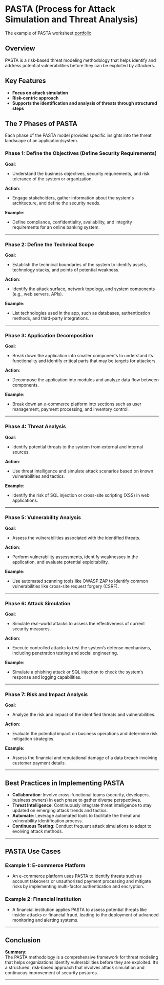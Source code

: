 # PASTA (Process for Attack Simulation and Threat Analysis)

The example of PASTA worksheet [portfolio](https://drive.google.com/drive/folders/1veVZ-u3GW_JUSM8Rpfn8s6ZYaOeKx-QK?usp=drive_link)
## Overview

PASTA is a risk-based threat modeling methodology that helps identify and address potential vulnerabilities before they can be exploited by attackers.

## Key Features

- **Focus on attack simulation**
- **Risk-centric approach**
- **Supports the identification and analysis of threats through structured steps**

## The 7 Phases of PASTA

Each phase of the PASTA model provides specific insights into the threat landscape of an application/system.

### Phase 1: Define the Objectives (Define Security Requirements)

**Goal**:  
- Understand the business objectives, security requirements, and risk tolerance of the system or organization.

**Action**:  
- Engage stakeholders, gather information about the system's architecture, and define the security needs.

**Example**:  
- Define compliance, confidentiality, availability, and integrity requirements for an online banking system.

---

### Phase 2: Define the Technical Scope

**Goal**:  
- Establish the technical boundaries of the system to identify assets, technology stacks, and points of potential weakness.

**Action**:  
- Identify the attack surface, network topology, and system components (e.g., web servers, APIs).

**Example**:  
- List technologies used in the app, such as databases, authentication methods, and third-party integrations.

---

### Phase 3: Application Decomposition

**Goal**:  
- Break down the application into smaller components to understand its functionality and identify critical parts that may be targets for attackers.

**Action**:  
- Decompose the application into modules and analyze data flow between components.

**Example**:  
- Break down an e-commerce platform into sections such as user management, payment processing, and inventory control.

---

### Phase 4: Threat Analysis

**Goal**:  
- Identify potential threats to the system from external and internal sources.

**Action**:  
- Use threat intelligence and simulate attack scenarios based on known vulnerabilities and tactics.

**Example**:  
- Identify the risk of SQL injection or cross-site scripting (XSS) in web applications.

---

### Phase 5: Vulnerability Analysis

**Goal**:  
- Assess the vulnerabilities associated with the identified threats.

**Action**:  
- Perform vulnerability assessments, identify weaknesses in the application, and evaluate potential exploitability.

**Example**:  
- Use automated scanning tools like OWASP ZAP to identify common vulnerabilities like cross-site request forgery (CSRF).

---

### Phase 6: Attack Simulation

**Goal**:  
- Simulate real-world attacks to assess the effectiveness of current security measures.

**Action**:  
- Execute controlled attacks to test the system’s defense mechanisms, including penetration testing and social engineering.

**Example**:  
- Simulate a phishing attack or SQL injection to check the system’s response and logging capabilities.

---

### Phase 7: Risk and Impact Analysis

**Goal**:  
- Analyze the risk and impact of the identified threats and vulnerabilities.

**Action**:  
- Evaluate the potential impact on business operations and determine risk mitigation strategies.

**Example**:  
- Assess the financial and reputational damage of a data breach involving customer payment details.

---

## Best Practices in Implementing PASTA

- **Collaboration**: Involve cross-functional teams (security, developers, business owners) in each phase to gather diverse perspectives.
- **Threat Intelligence**: Continuously integrate threat intelligence to stay updated on emerging attack trends and tactics.
- **Automate**: Leverage automated tools to facilitate the threat and vulnerability identification process.
- **Continuous Testing**: Conduct frequent attack simulations to adapt to evolving attack methods.

---

## PASTA Use Cases

### Example 1: E-commerce Platform
- An e-commerce platform uses PASTA to identify threats such as account takeovers or unauthorized payment processing and mitigate risks by implementing multi-factor authentication and encryption.

### Example 2: Financial Institution
- A financial institution applies PASTA to assess potential threats like insider attacks or financial fraud, leading to the deployment of advanced monitoring and alerting systems.

---

## Conclusion

**Summary**:  
The PASTA methodology is a comprehensive framework for threat modeling that helps organizations identify vulnerabilities before they are exploited. It’s a structured, risk-based approach that involves attack simulation and continuous improvement of security postures.

---

